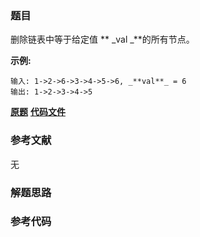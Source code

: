 ### 题目
删除链表中等于给定值  ** _val  _**的所有节点。

**示例:**

    
    
    输入: 1->2->6->3->4->5->6, _**val**_ = 6
    输出: 1->2->3->4->5
    

 **[原题](https://leetcode-cn.com/problems/remove-linked-list-elements/)**    **[代码文件]()**


### 参考文献
无

### 解题思路




### 参考代码

```go


```




